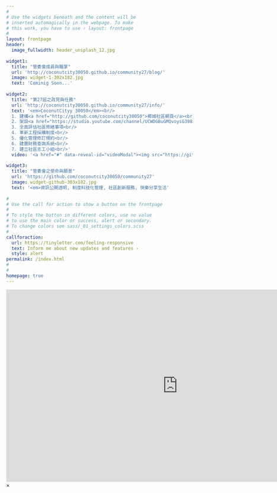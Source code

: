 ```yaml
---
#
# Use the widgets beneath and the content will be
# inserted automagically in the webpage. To make
# this work, you have to use › layout: frontpage
#
layout: frontpage
header:
  image_fullwidth: header_unsplash_12.jpg
  
widget1:
  title: "管委會成員與職掌"
  url: 'http://coconutcity30050.github.io/community27/blog/'
  image: widget-1-302x182.jpg
  text: 'Cominig Soon...'
  
widget2:
  title: "第27屆之政見與任務"
  url: 'http://coconutcity30050.github.io/community27/info/'
  text: '<em>CoconutCityy 30050</em><br/>
  1. 建構<a href="http://github.com/coconutcity30050">椰城社區網頁</a><br/>
  2. 架設<a href="https://studio.youtube.com/channel/UCWDGBuGMQvoysG398_kcrhw/content/posts">社區雲端論壇</a><br/>
  3. 全面評估社區修繕事項<br/>
  4. 革新工程採購制度<br/> 
  5. 優化管理修訂規約<br/>
  6. 建置財務查詢系統<br/>
  7. 建立社區志工小組<br/>'
  video: '<a href="#" data-reveal-id="videoModal"><img src="https://github.com/coconutcity30050/community27/blob/gh-pages/images/coconutcity30050-nightview-video-459x258.png?raw=true" width="302" height="182" alt=""/></a>'
  
widget3:
  title: "管委會之使命與願景"
  url: 'https://github.com/coconutcity30050/community27'
  image: widget-github-303x182.jpg
  text: '<em>資訊公開透明, 制度科技化管理, 社區創新服務, 快樂分享生活'
  
#
# Use the call for action to show a button on the frontpage
#
# To style the button in different colors, use no value
# to use the main color or success, alert or secondary.
# To change colors see sass/_01_settings_colors.scss
#
callforaction:
  url: https://tinyletter.com/feeling-responsive
  text: Inform me about new updates and features ›
  style: alert
permalink: /index.html
#
#
homepage: true
---
```


<div id="videoModal" class="reveal-modal large" data-reveal="">
  <div class="flex-video widescreen vimeo" style="display: block;">
    <iframe width="925" height="520" src="https://www.youtube.com/embed/Z7l5DZwq85g" title="椰城之夜 (feat. 新竹椰城社區~E棟頂樓)" frameborder="0" allow="accelerometer; autoplay; clipboard-write; encrypted-media; gyroscope; picture-in-picture; web-share" referrerpolicy="strict-origin-when-cross-origin" allowfullscreen></iframe>
  </div>
  <a class="close-reveal-modal">&#215;</a>
</div>
